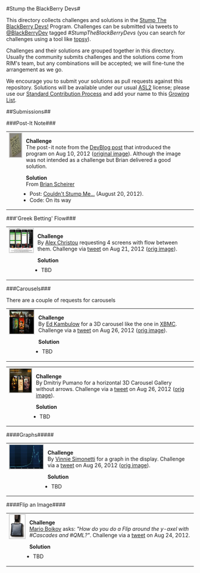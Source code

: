 #Stump the BlackBerry Devs#

This directory collects challenges and solutions in the
[Stump The BlackBerry Devs!](http://devblog.blackberry.com/2012/08/stump-blackberry-devs/) Program.
Challenges can be submitted via tweets to [@BlackBerryDev](http://twitter.com/BlackBerryDev)
tagged _#StumpTheBlackBerryDevs_  (you can search for challenges using a tool like
[topsy](http://topsy.com/s?q=%23StumpTheBlackBerryDevs)).

Challenges and their solutions are grouped together in this directory.  Usually the community submits challenges and the solutions come from RIM's team, but any combinations will be accepted; we will fine-tune the arrangement as we go.

We encourage you to submit your solutions as pull requests against this repository.
Solutions will be available under our usual [ASL2](http://www.apache.org/licenses/LICENSE-2.0.html) license;
please use our
[Standard Contribution Process](http://blackberry.github.com/howToContribute.html) and add your name
to this [Growing List](http://blackberry.github.com/approvedSignatories.html).

##Submissions##

###Post-It Note###

<table>
<tr>
<td style="vertical-align: top;">
<a href="makethis-medium.jpg" target="_blank"><img src="makethis-small.jpg" style="border: 2px solid lightgray; margin-right: 8px;" height="64px" align="left"/></a>
</td>
<td style="vertical-align: top;">
<p>
<strong>Challenge</strong><br/>
The post-it note from the <a href=""http://devblog.blackberry.com/2012/08/stump-blackberry-devs/">DevBlog post</a>
that introduced the program
on Aug 10, 2012
(<a href="http://rimdevblog.files.wordpress.com/2012/08/stump1.jpg">original image</a>).
Although the image was not intended as a challenge but Brian delivered a good solution.
</p>
<p>
<strong>Solution</strong><br/>
From <a href="https://twitter.com/BrianScheirer">Brian Scheirer</a>
<ul style="margin-left: -1em; margin-top: -5px;">
<li> Post: <a href="http://bbcascadescode.tumblr.com/post/29860845308/couldnt-stump-me-redux">Couldn't Stump Me...</a> (August 20, 2012).</li>
<li> Code: On its way</li>
</ul>
</p>
</td>
</tr>
</table>

###'Greek Betting' Flow###

<table>
<tr>
<td style="vertical-align: top;">
<a href="alexchristou-large.jpg" target="_blank"><img src="alexchristou-small.jpg" style="border: 2px solid lightgray; margin-right: 8px;" height="64px" align="left"/></a>
</td>
<td style="vertical-align: top;">
<p>
<strong>Challenge</strong><br/>
By <a href="http://twitter.com/alexchristou">Alex Christou</a>
requesting 4 screens with flow between them.
Challenge via <a href="http://twitter.com/alexchristou/status/237868841403809793">tweet</a>
on Aug 21, 2012
(<a href="http://twitter.com/alexchristou/status/237868841403809793/photo/1">orig image</a>).
</p>
<p>
<strong>Solution</strong><br/>
<ul style="margin-left: -1em; margin-top: -5px;">
<li>TBD</li>
</ul>
</p>
</td>
</tr>
</table>

###Carousels###

There are a couple of requests for carousels

<table>
<tr>
<td style="vertical-align: top;">
<a href="edkambulow-large.jpg" target="_blank"><img src="edkambulow-small.jpg" style="border: 2px solid lightgray; margin-right: 8px;" height="64px" align="left"/></a>
</td>
<td style="vertical-align: top;">
<p>
<strong>Challenge</strong><br/>
By <a href="http://twitter.com/EKambulow">Ed Kambulow</a> for
a 3D carousel like the one in <a href="http://xbmc.org/">XBMC</a>.
Challenge via a
<a href="http://twitter.com/EKambulow/status/239842214656737282">tweet</a>
on Aug 26, 2012
(<a href="http://twitter.com/EKambulow/status/239842214656737282/photo/1">orig image</a>).
</p>
<p>
<strong>Solution</strong><br/>
<ul style="margin-left: -1em; margin-top: -5px;">
<li>TBD</li>
</ul>
</p>
</td>
</tr>
</table>

<table>
<tr>
<td style="vertical-align: top;">
<a href="dmitriypumano-large.jpg" target="_blank"><img src="dmitriypumano-small.jpg" style="border: 2px solid lightgray; margin-right: 8px;" height="64px" align="left"/></a>
</td>
<td style="vertical-align: top;">
<p>
<strong>Challenge</strong><br/>
By <a ref="http://vk.com/pumano">Dmitriy Pumano</a> for a horizontal 3D Carousel Gallery
without arrows.
Challenge via a <a href="http://twitter.com/Pumano/status/239950693451055104">tweet</a>
on Aug 26, 2012
(<a href="http://twitter.com/Pumano/status/239950693451055104/photo/1">orig image</a>).
</p>
<p>
<strong>Solution</strong><br/>
<ul style="margin-left: -1em; margin-top: -5px;">
<li>TBD</li>
</ul>
</p>
</td>
</tr>
</table>

####Graphs#####

<table>
<tr>
<td style="vertical-align: top;">
<a href="vinniesimonetti-large.jpg" target="_blank"><img src="vinniesimonetti-small.jpg" style="border: 2px solid lightgray; margin-right: 8px;" height="64px" align="left"/></a>
</td>
<td style="vertical-align: top;">
<p>
<strong>Challenge</strong><br/>
By <a href="http://twitter.com/rcmaniac25">Vinnie Simonetti</a>
for a graph in the display.
Challenge via a
<a href="http://twitter.com/rcmaniac25/status/238348217211813889">tweet</a>
on Aug 26, 2012
(<a href="http://twitter.com/rcmaniac25/status/238348217211813889/photo/1">orig image</a>).
</p>
<p>
<strong>Solution</strong><br/>
<ul style="margin-left: -1em; margin-top: -5px;">
<li>TBD</li>
</ul>
</p>
</td>
</tr>
</table>

####Flip an Image####

<table>
<tr>
<td style="vertical-align: top;">
<a href="bell-large.png"><img src="bell-small.png" style="border: 2px solid lightgray; margin-right: 8px;" title="Nothing here, move on" width="64px;" align="left"/></a>
</td>
<td style="vertical-align: top;">
<p>
<strong>Challenge</strong><br/>
<a href="http://twitter.com/marioboikov">Mario Boikov</a> asks: <em>"How do you do a Flip around the y-axel with #Cascades and #QML?"</em>.
Challenge via a
<a href="https://twitter.com/marioboikov/status/239142109905567745">tweet</a>
on Aug 24, 2012.
</p>
<p>
<strong>Solution</strong><br/>
<ul style="margin-left: -1em; margin-top: -5px;">
<li>TBD</li>
</ul>
</p>
</td>
</tr>
</table>



